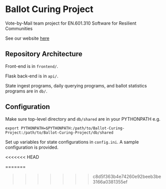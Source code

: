 # Ballot Curing Project
Vote-by-Mail team project for EN.601.310 Software for Resilient Communities 

See our website [here](http://www.cnds.jhu.edu/courses/cs310/vote-by-mail/)

## Repository Architecture
Front-end is in `frontend/`.

Flask back-end is in `api/`.

State ingest programs, daily querying programs, and ballot statistics programs are in `db/`.

## Configuration
Make sure top-level directory and `db/shared` are in your PYTHONPATH e.g.

```
export PYTHONPATH=$PYTHONPATH:/path/to/Ballot-Curing-Project:/path/to/Ballot-Curing-Project/db/shared
```

Set up variables for state configurations in `config.ini`. A sample configuration is provided.

<<<<<<< HEAD


=======
>>>>>>> c8d5f363b4e74260e92beeb3be3166a0381355ef

